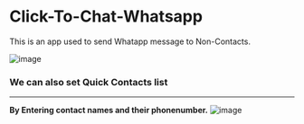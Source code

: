 # Click-To-Chat-Whatsapp
This is an app used to send Whatapp message to Non-Contacts.

![image](https://user-images.githubusercontent.com/49812701/83987749-f45d5a00-a95e-11ea-903d-eeea5d588dcb.png)

### We can also set Quick Contacts list
***
**By Entering contact names and their phonenumber.**
![image](https://user-images.githubusercontent.com/49812701/83987620-80bb4d00-a95e-11ea-839b-32420bcf90db.png)
